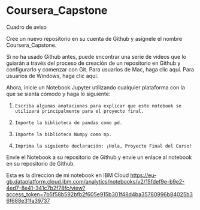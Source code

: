 # Coursera_Capstone
Cuadro de aviso

Cree un nuevo repositorio en su cuenta de Github y asígnele el nombre Coursera_Capstone.

Si no ha usado Github antes, puede encontrar una serie de videos que lo guiarán a través del proceso de creación de un repositorio en Github y configurarlo y comenzar con Git. Para usuarios de Mac, haga clic aquí. Para usuarios de Windows, haga clic aquí.

Ahora, inicie un Notebook Jupyter utilizando cualquier plataforma con la que se sienta cómodo y haga lo siguiente:

1.     Escriba algunas anotaciones para explicar que este notebook se utilizará principalmente para el proyecto final.

2.     Importe la biblioteca de pandas como pd.

3.     Importe la biblioteca Numpy como np.

4.     Imprima la siguiente declaración: ¡Hola, Proyecto Final del Curso!

Envíe el Notebook a su repositorio de Github y envíe un enlace al notebook en su repositorio de Github.

Esta es la direccion de mi notebook en IBM Cloud
https://eu-gb.dataplatform.cloud.ibm.com/analytics/notebooks/v2/15fdef9e-b9e2-4ed7-8e41-341c7b2f78fc/view?access_token=7b5f58b592bfb2f605e915b301f48d4ba35780996b84025b36f688e31fa39737

